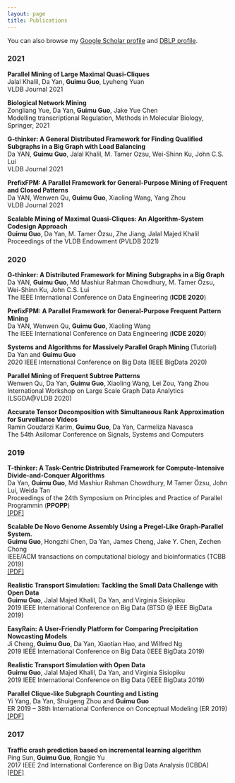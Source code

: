 ```yaml
---
layout: page
title: Publications
---
```


You can also browse my <a href="https://scholar.google.com/citations?user=y4G5zEkAAAAJ&hl=en&oi=ao" target="_blank">Google Scholar profile</a>
and <a href="https://dblp.uni-trier.de/pers/hd/g/Guo:Guimu" target="_blank">DBLP profile</a>.
<br />

<h3>
    <a name='2021'></a> 2021
</h3>

<div class="media">
    <div class="media-body">
       <p class="media-heading">
          <strong>Parallel Mining of Large Maximal Quasi-Cliques</strong><br />
          Jalal Khalil, Da Yan, <b>Guimu Guo</b>, Lyuheng Yuan<br />
          VLDB Journal 2021<br />
       </p>
    </div>
</div>

<div class="media">
    <div class="media-body">
       <p class="media-heading">
          <strong>Biological Network Mining</strong><br />
          Zongliang Yue, Da Yan, <b>Guimu Guo</b>, Jake Yue Chen<br />
          Modelling transcriptional Regulation, Methods in Molecular Biology, Springer, 2021<br />
       </p>
    </div>
</div>

<div class="media">
    <div class="media-body">
       <p class="media-heading">
          <strong>G-thinker: A General Distributed Framework for Finding Qualified Subgraphs in a Big Graph with Load Balancing</strong><br />
          Da YAN, <b>Guimu Guo</b>, Jalal Khalil, M. Tamer Ozsu, Wei-Shinn Ku, John C.S. Lui<br />
          VLDB Journal 2021<br />
       </p>
    </div>
</div>

<div class="media">
    <div class="media-body">
       <p class="media-heading">
          <strong>PrefixFPM: A Parallel Framework for General-Purpose Mining of Frequent and Closed Patterns</strong><br />
          Da YAN, Wenwen Qu, <b>Guimu Guo</b>, Xiaoling Wang, Yang Zhou<br />
          VLDB Journal 2021<br />
       </p>
    </div>
</div>

<div class="media">
    <div class="media-body">
       <p class="media-heading">
          <strong>Scalable Mining of Maximal Quasi-Cliques: An Algorithm-System Codesign Approach</strong><br />
          <b>Guimu Guo</b>, Da Yan, M. Tamer Özsu, Zhe Jiang, Jalal Majed Khalil<br />
          Proceedings of the VLDB Endowment (PVLDB 2021)<br />
       </p>
    </div>
</div>

<h3>
    <a name='2020'></a> 2020
</h3>

<div class="media">
    <div class="media-body">
       <p class="media-heading">
          <strong>G-thinker: A Distributed Framework for Mining Subgraphs in a Big Graph</strong><br />
          Da YAN, <b>Guimu Guo</b>, Md Mashiur Rahman Chowdhury, M. Tamer Özsu, Wei-Shinn Ku, John C.S. Lui<br />
          The IEEE International Conference on Data Engineering (<b>ICDE 2020</b>)<br />
       </p>
    </div>
</div>

<div class="media">
    <div class="media-body">
       <p class="media-heading">
          <strong>PrefixFPM: A Parallel Framework for General-Purpose Frequent Pattern Mining</strong><br />
          Da YAN, Wenwen Qu, <b>Guimu Guo</b>, Xiaoling Wang<br />
          The IEEE International Conference on Data Engineering (<b>ICDE 2020</b>)<br />
       </p>
    </div>
</div>

<div class="media">
    <div class="media-body">
       <p class="media-heading">
          <strong>Systems and Algorithms for Massively Parallel Graph Mining </strong>(Tutorial)<br />
          Da Yan and <b>Guimu Guo</b><br />
          2020 IEEE International Conference on Big Data (IEEE BigData 2020)<br />
       </p>
    </div>
</div>

<div class="media">
    <div class="media-body">
       <p class="media-heading">
          <strong>Parallel Mining of Frequent Subtree Patterns</strong><br />
          Wenwen Qu, Da Yan, <b>Guimu Guo</b>, Xiaoling Wang, Lei Zou, Yang Zhou<br />
          International Workshop on Large Scale Graph Data Analytics (LSGDA@VLDB 2020)<br />
       </p>
    </div>
</div>

<div class="media">
    <div class="media-body">
       <p class="media-heading">
          <strong>Accurate Tensor Decomposition with Simultaneous Rank Approximation for Surveillance Videos</strong><br />
          Ramin Goudarzi Karim, <b>Guimu Guo</b>, Da Yan, Carmeliza Navasca<br />
          The 54th Asilomar Conference on Signals, Systems and Computers<br />
       </p>
    </div>
</div>



<h3>
    <a name='2019'></a> 2019
</h3>

<div class="media">
    <div class="media-body">
       <p class="media-heading">
          <strong>T-thinker: A Task-Centric Distributed Framework for Compute-Intensive Divide-and-Conquer Algorithms</strong><br />
          Da Yan, <b>Guimu Guo</b>, Md Mashiur Rahman Chowdhury, M Tamer Özsu, John Lui, Weida Tan<br />
          Proceedings of the 24th Symposium on Principles and Practice of Parallel Programmin (<b>PPOPP</b>)<br />
          <a href="http://delivery.acm.org/10.1145/3300000/3295709/p411-yan.pdf?ip=138.26.210.43&id=3295709&acc=ACTIVE%20SERVICE&key=A79D83B43E50B5B8%2EF1E94F886913B1EB%2E4D4702B0C3E38B35%2E4D4702B0C3E38B35&__acm__=1561675280_8820d520da362ef3663e1868803212f5">[PDF]</a><br />
       </p>
    </div>
</div>

<div class="media">
    <div class="media-body">
       <p class="media-heading">
          <strong>Scalable De Novo Genome Assembly Using a Pregel-Like Graph-Parallel System.
</strong><br />
          <b>Guimu Guo</b>, Hongzhi Chen, Da Yan, James Cheng, Jake Y. Chen, Zechen Chong<br />
          IEEE/ACM transactions on computational biology and bioinformatics (TCBB 2019)<br />
          <a href="https://ieeexplore.ieee.org/stamp/stamp.jsp?tp=&arnumber=8731736">[PDF]</a> <br />
       </p>
    </div>
</div>

<div class="media">
    <div class="media-body">
       <p class="media-heading">
          <strong>Realistic Transport Simulation: Tackling the Small Data Challenge with Open Data</strong><br />
          <b>Guimu Guo</b>, Jalal Majed Khalil, Da Yan, and Virginia Sisiopiku<br />
          2019 IEEE International Conference on Big Data (BTSD @ IEEE BigData 2019)<br />
       </p>
    </div>
</div>

<div class="media">
    <div class="media-body">
       <p class="media-heading">
          <strong>EasyRain: A User-Friendly Platform for Comparing Precipitation Nowcasting Models</strong><br />
          Ji Cheng, <b>Guimu Guo</b>, Da Yan, Xiaotian Hao, and Wilfred Ng<br />
          2019 IEEE International Conference on Big Data (IEEE BigData 2019)<br />
       </p>
    </div>
</div>

<div class="media">
    <div class="media-body">
       <p class="media-heading">
          <strong>Realistic Transport Simulation with Open Data</strong><br />
          <b>Guimu Guo</b>, Jalal Majed Khalil, Da Yan, and Virginia Sisiopiku<br />
          2019 IEEE International Conference on Big Data (IEEE BigData 2019)<br />
       </p>
    </div>
</div>
<div class="media">
    <div class="media-body">
       <p class="media-heading">
          <strong>Parallel Clique-like Subgraph Counting and Listing
</strong><br />
          Yi Yang, Da Yan, Shuigeng Zhou and <b>Guimu Guo</b><br />
          ER 2019 – 38th International Conference on Conceptual Modeling (ER 2019)<br />
          <a href="https://info.cs.uab.edu/yanda/papers/er_clique.pdf">[PDF]</a> <br />
       </p>
    </div>
</div>

<h3>
    <a name='2017'></a> 2017
</h3>
<div class="media">
    <div class="media-body">
       <p class="media-heading">
          <strong>Traffic crash prediction based on incremental learning algorithm</strong><br />
          Ping Sun, <b>Guimu Guo</b>, Rongjie Yu<br />
          2017 IEEE 2nd International Conference on Big Data Analysis (ICBDA)<br />
          <a href="https://ieeexplore.ieee.org/stamp/stamp.jsp?arnumber=8078803">[PDF]</a><br />
       </p>
    </div>
</div>

